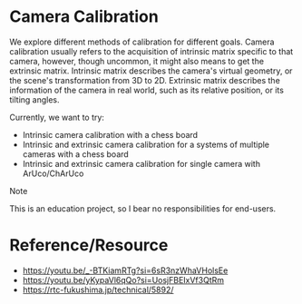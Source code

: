 # Camera Calibration

We explore different methods of calibration for different goals. Camera
calibration usually refers to the acquisition of intrinsic matrix specific to
that camera, however, though uncommon, it might also means to get the extrinsic
matrix. Intrinsic matrix describes the camera's virtual geometry, or the
scene's transformation from 3D to 2D. Extrinsic matrix describes the
information of the camera in real world, such as its relative position, or its
tilting angles.

Currently, we want to try:

- Intrinsic camera calibration with a chess board
- Intrinsic and extrinsic camera calibration for a systems of multiple cameras
with a chess board
- Intrinsic and extrinsic camera calibration for single camera with
ArUco/ChArUco

> [!NOTE]
> This is an education project, so I bear no responsibilities for end-users.

# Reference/Resource

- <https://youtu.be/_-BTKiamRTg?si=6sR3nzWhaVHolsEe>
- <https://youtu.be/yKypaVl6qQo?si=UosjFBEIxVf3QtRm>
- <https://rtc-fukushima.jp/technical/5892/>
